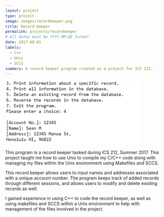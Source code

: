 ```yaml
---
layout: project
type: project
image: images/recordkeeper.png
title: Record Keeper
permalink: projects/recordkeeper
# All dates must be YYYY-MM-DD format!
date: 2017-08-01
labels:
  - C++
  - Unix
  - SCCS
summary: A record keeper program created as a project for ICS 212.
---
```


<img class="ui medium right floated rounded image" src="../images/recordkeeperexample.png">

This program is a record keeper tasked during ICS 212, Summer 2017. This project taught me how to use Unix to compile my C/C++ code along with managing my files within the Unix environment using Makefiles and SCCS.

This record keeper allows users to input names and addresses associated with a unique account number. The program keeps track of added records through different sessions, and allows users to modify and delete existing records as well.

I gained experience in using C++ to code the record keeper, as well as using makefiles and SCCS within a Unix environment to help with management of the files involved in the project.
 

